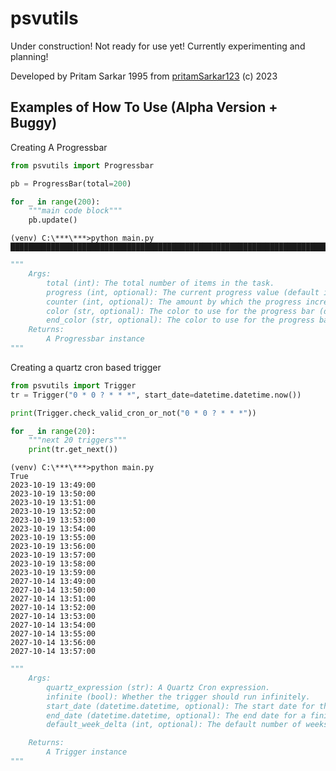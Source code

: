 # psvutils

Under construction! Not ready for use yet! Currently experimenting and planning!

Developed by Pritam Sarkar 1995 from [pritamSarkar123](https://github.com/pritamSarkar123) (c) 2023

## Examples of How To Use (Alpha Version + Buggy)

Creating A Progressbar

```python
from psvutils import Progressbar

pb = ProgressBar(total=200)

for _ in range(200):
    """main code block"""
    pb.update()

```

```
(venv) C:\***\***>python main.py
████████████████████████████████████████████████████████████████████████████████████████████████████|100.00%
```

```python
"""
    Args:
        total (int): The total number of items in the task.
        progress (int, optional): The current progress value (default is 0).
        counter (int, optional): The amount by which the progress increases in each update (default is 1).
        color (str, optional): The color to use for the progress bar (default is colorama.Fore.YELLOW).
        end_color (str, optional): The color to use for the progress bar when it reaches 100% (default is colorama.Fore.GREEN).
    Returns:
        A Progressbar instance
"""
```

Creating a quartz cron based trigger

```python
from psvutils import Trigger
tr = Trigger("0 * 0 ? * * *", start_date=datetime.datetime.now())

print(Trigger.check_valid_cron_or_not("0 * 0 ? * * *"))

for _ in range(20):
    """next 20 triggers"""
    print(tr.get_next())
```

```
(venv) C:\***\***>python main.py
True
2023-10-19 13:49:00
2023-10-19 13:50:00
2023-10-19 13:51:00
2023-10-19 13:52:00
2023-10-19 13:53:00
2023-10-19 13:54:00
2023-10-19 13:55:00
2023-10-19 13:56:00
2023-10-19 13:57:00
2023-10-19 13:58:00
2023-10-19 13:59:00
2027-10-14 13:49:00
2027-10-14 13:50:00
2027-10-14 13:51:00
2027-10-14 13:52:00
2027-10-14 13:53:00
2027-10-14 13:54:00
2027-10-14 13:55:00
2027-10-14 13:56:00
2027-10-14 13:57:00
```

```python
"""
    Args:
        quartz_expression (str): A Quartz Cron expression.
        infinite (bool): Whether the trigger should run infinitely.
        start_date (datetime.datetime, optional): The start date for the trigger.
        end_date (datetime.datetime, optional): The end date for a finite run.
        default_week_delta (int, optional): The default number of weeks to run.

    Returns:
        A Trigger instance
"""
```
